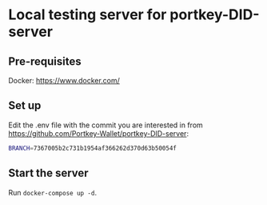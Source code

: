 # Local testing server for portkey-DID-server

## Pre-requisites

Docker: https://www.docker.com/

## Set up

Edit the .env file with the commit you are interested in from https://github.com/Portkey-Wallet/portkey-DID-server:

```bash
BRANCH=7367005b2c731b1954af366262d370d63b50054f
```

## Start the server

Run `docker-compose up -d`.
